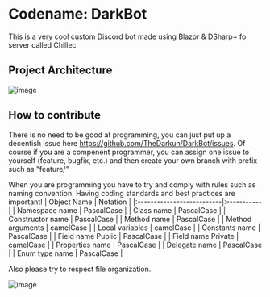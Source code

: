 # Codename: DarkBot
This is a very cool custom Discord bot made using Blazor & DSharp+ fo server called Chillec
## Project Architecture
![image](https://github.com/TheDarkun/DarkBot/assets/106868917/d99ecd30-54ed-40fb-b69b-74020139b3f6)
## How to contribute
There is no need to be good at programming, you can just put up a decentish issue here https://github.com/TheDarkun/DarkBot/issues. Of course if you are a compenent programmer, you can assign one issue to yourself (feature, bugfix, etc.) and then create your own branch with prefix such as "feature/"

When you are programming you have to try and comply with rules such as naming convention. Having coding standards and best practices are important!
| Object Name               | Notation   |
|:--------------------------|:-----------|
| Namespace name            | PascalCase |
| Class name                | PascalCase |
| Constructor name          | PascalCase |
| Method name               | PascalCase |
| Method arguments          | camelCase  |
| Local variables           | camelCase  |
| Constants name            | PascalCase |
| Field name Public         | PascalCase |
| Field name Private        | camelCase |
| Properties name           | PascalCase |
| Delegate name             | PascalCase |
| Enum type name            | PascalCase |

Also please try to respect file organization.

![image](https://github.com/TheDarkun/DarkBot/assets/106868917/ac52ec8b-d8e5-44a5-8b0a-c81db6202994)
